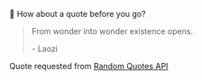 📣 How about a quote before you go?

> From wonder into wonder existence opens.
>
> <p>- Laozi</p>

Quote requested from [Random Quotes API](https://github.com/lukePeavey/quotable)
